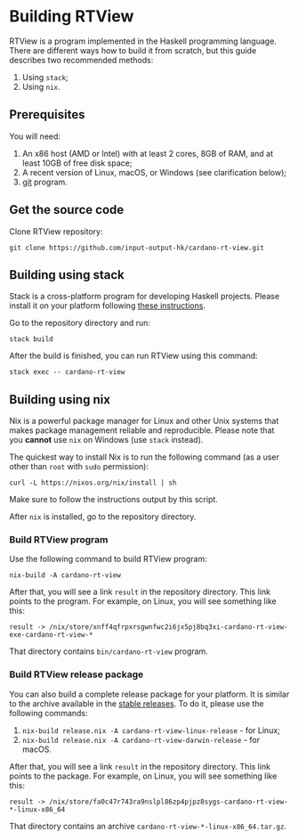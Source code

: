 # Building RTView

RTView is a program implemented in the Haskell programming language. There are different ways how to build it from scratch, but this guide describes two recommended methods:

1. Using `stack`;
2. Using `nix`.

## Prerequisites

You will need:

1. An x86 host (AMD or Intel) with at least 2 cores, 8GB of RAM, and at least 10GB of free disk space;
2. A recent version of Linux, macOS, or Windows (see clarification below);
3. [git](https://git-scm.com/) program.

## Get the source code

Clone RTView repository:

```
git clone https://github.com/input-output-hk/cardano-rt-view.git
```

## Building using stack

Stack is a cross-platform program for developing Haskell projects. Please install it on your platform following [these instructions](https://docs.haskellstack.org/en/stable/README/#how-to-install).

Go to the repository directory and run:

```
stack build
```

After the build is finished, you can run RTView using this command:

```
stack exec -- cardano-rt-view
```

## Building using nix

Nix is a powerful package manager for Linux and other Unix systems that makes package management reliable and reproducible. Please note that you **cannot** use `nix` on Windows (use `stack` instead).

The quickest way to install Nix is to run the following command (as a user other than `root` with `sudo` permission):

```
curl -L https://nixos.org/nix/install | sh
```

Make sure to follow the instructions output by this script.

After `nix` is installed, go to the repository directory.

### Build RTView program

Use the following command to build RTView program:

```
nix-build -A cardano-rt-view
```
After that, you will see a link `result` in the repository directory. This link points to the program. For example, on Linux, you will see something like this:

```
result -> /nix/store/xnff4qfrpxrsgwnfwc2i6jx5pj8bq3xi-cardano-rt-view-exe-cardano-rt-view-*
```

That directory contains `bin/cardano-rt-view` program.

### Build RTView release package

You can also build a complete release package for your platform. It is similar to the archive available in the [stable releases](https://github.com/input-output-hk/cardano-rt-view/releases). To do it, please use the following commands:

1. `nix-build release.nix -A cardano-rt-view-linux-release` - for Linux;
2. `nix-build release.nix -A cardano-rt-view-darwin-release` - for macOS.

After that, you will see a link `result` in the repository directory. This link points to the package. For example, on Linux, you will see something like this:

```
result -> /nix/store/fa0c47r743ra9nslpl86zp4pjpz8sygs-cardano-rt-view-*-linux-x86_64
```

That directory contains an archive `cardano-rt-view-*-linux-x86_64.tar.gz`.
